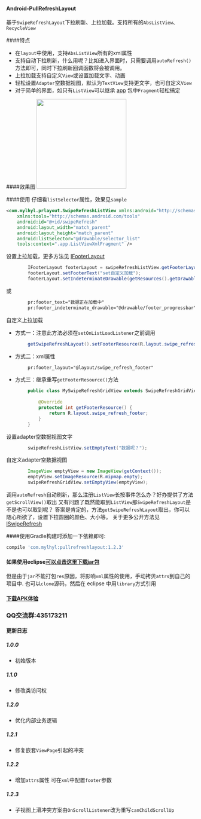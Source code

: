 #### Android-PullRefreshLayout
基于`SwipeRefreshLayout`下拉刷新、上拉加载。支持所有的`AbsListView`、`RecycleView`

####特点
 * 在`layout`中使用，支持`AbsListView`所有的xml属性
 * 支持自动下拉刷新，什么用呢？比如进入界面时，只需要调用`autoRefresh()`方法即可，同时下拉刷新回调函数将会被调用。
 * 上拉加载支持自定义`View`或设置加载文字、动画
 * 轻松设置`Adapter`空数据视图，默认为`TextView`支持更文字，也可自定义`View`
 * 对于简单的界面，如只有`ListView`可以继承 [app](pullrefreshlayout/src/main/java/com/mylhyl/prlayout/app)
   包中`Fragment`轻松搞定

####效果图
<img src="preview/gif.gif" width="240px"/>

####使用
  仔细看`listSelector`属性，效果见`sample`
```xml
<com.mylhyl.prlayout.SwipeRefreshListView xmlns:android="http://schemas.android.com/apk/res/android"
    xmlns:tools="http://schemas.android.com/tools"
    android:id="@+id/swipeRefresh"
    android:layout_width="match_parent"
    android:layout_height="match_parent"
    android:listSelector="@drawable/selector_list"
    tools:context=".app.ListViewXmlFragment" />
```
 设置上拉加载，更多方法见 [IFooterLayout](pullrefreshlayout/src/main/java/com/mylhyl/prlayout/internal/IFooterLayout.java)
```java
        IFooterLayout footerLayout = swipeRefreshListView.getFooterLayout();
        footerLayout.setFooterText("set自定义加载");
        footerLayout.setIndeterminateDrawable(getResources().getDrawable(R.drawable.footer_progressbar));
```
或
```xml
        pr:footer_text="数据正在加载中"
        pr:footer_indeterminate_drawable="@drawable/footer_progressbar"
```

 自定义上拉加载
 
 * 方式一：注意此方法必须在`setOnListLoadListener`之前调用
 
```java
        getSwipeRefreshLayout().setFooterResource(R.layout.swipe_refresh_footer);
```
 * 方式二：xml属性
 
```xml
        pr:footer_layout="@layout/swipe_refresh_footer"
```
 * 方式三：继承重写`getFooterResource()`方法
 
```java
        public class MySwipeRefreshGridView extends SwipeRefreshGridView {
        
            @Override
            protected int getFooterResource() {
                return R.layout.swipe_refresh_footer;
            }
        }
```
设置adapter空数据视图文字
```java
        swipeRefreshListView.setEmptyText("数据呢？");
```
 自定义adapter空数据视图
```java
        ImageView emptyView = new ImageView(getContext());
        emptyView.setImageResource(R.mipmap.empty);
        swipeRefreshGridView.setEmptyView(emptyView);
```
调用`autoRefresh`自动刷新，那么注册`ListView`长按事件怎么办？好办提供了方法`getScrollView()`取出
又有问题了既然能取到`ListView`那`SwipeRefreshLayout`是不是也可以取到呢？
答案是肯定的，方法`getSwipeRefreshLayout`取出，你可以随心所欲了，设置下拉圆圈的颜色、大小等。
关于更多公开方法见 [ISwipeRefresh](pullrefreshlayout/src/main/java/com/mylhyl/prlayout/internal/ISwipeRefresh.java)

####使用Gradle构建时添加一下依赖即可:
```javascript
compile 'com.mylhyl:pullrefreshlayout:1.2.3'
```
#### 如果使用eclipse[可以点击这里下载jar包](preview/pullrefreshlayout-1.2.3.jar)
但是由于`jar`不能打包`res`原因，将影响`xml`属性的使用，手动拷贝`attrs`到自己的项目中.
也可以`clone`源码，然后在 eclipse 中用`library`方式引用
     
#### [下载APK体验](preview/sample-debug.apk)

### QQ交流群:435173211

#### 更新日志
##### 1.0.0
  * 初始版本

##### 1.1.0
  * 修改类访问权

##### 1.2.0
  * 优化内部业务逻辑

##### 1.2.1
  * 修复嵌套`ViewPage`引起的冲突
  
##### 1.2.2
  * 增加`attrs`属性 可在`xml`中配置`footer`参数

##### 1.2.3
  * 子视图上滑冲突方案由`OnScrollListener`改为重写`canChildScrollUp`

